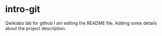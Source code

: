 # intro-git
Qwiklabs lab for github
I am editing the README file. Adding some details about the project
description.
